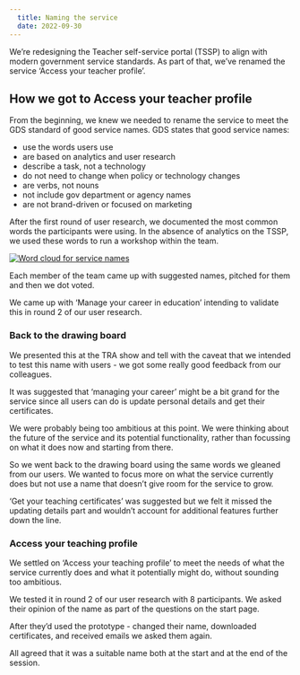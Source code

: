 ```yaml
---
  title: Naming the service
  date: 2022-09-30
---
```


We’re redesigning the Teacher self-service portal (TSSP) to align with modern government service standards. As part of that, we’ve renamed the service ‘Access your teacher profile’.


## How we got to Access your teacher profile

From the beginning, we knew we needed to rename the service to meet the GDS standard of good service names. GDS states that good service names:

- use the words users use
- are based on analytics and user research
- describe a task, not a technology
- do not need to change when policy or technology changes
- are verbs, not nouns
-  not include gov department or agency names
- are not brand-driven or focused on marketing

After the first round of user research, we documented the most common words the participants were using. In the absence of analytics on the TSSP, we used these words to run a workshop within the team.

[![Word cloud for service names ](naming-our-service.png)](naming-our-service.png)

Each member of the team came up with suggested names, pitched for them and then we dot voted.

We came up with ‘Manage your career in education’ intending to validate this in round 2 of our user research.


### Back to the drawing board
We presented this at the TRA show and tell with the caveat that we intended to test this name with users - we got some really good feedback from our colleagues.

It was suggested that ‘managing your career’ might be a bit grand for the service since all users can do is update personal details and get their certificates.

We were probably being too ambitious at this point. We were thinking about the future of the service and its potential functionality, rather than focussing on what it does now and starting from there.

So we went back to the drawing board using the same words we gleaned from our users. We wanted to focus more on what the service currently does but not use a name that doesn’t give room for the service to grow.

‘Get your teaching certificates’ was suggested but we felt it missed the updating details part and wouldn’t account for additional features further down the line.

### Access your teaching profile
We settled on ‘Access your teaching profile’ to meet the needs of what the service currently does and what it potentially might do, without sounding too ambitious.

We tested it in round 2 of our user research with 8 participants. We asked their opinion of the name as part of the questions on the start page.

After they’d used the prototype - changed their name, downloaded certificates, and received emails we asked them again.

All agreed that it was a suitable name both at the start and at the end of the session.
